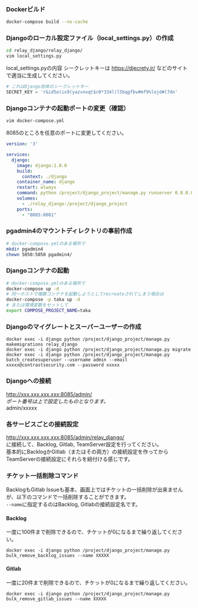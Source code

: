 ### Dockerビルド
```bash
docker-compose build --no-cache
```

### Djangoのローカル設定ファイル（local_settings.py）の作成
```bash
cd relay_django/relay_django/
vim local_settings.py
```
local_settings.pyの内容
シークレットキーは https://djecrety.ir/ などのサイトで適当に生成してください。
```python
# これはDjango自体のシークレットキー
SECRET_KEY = 'r&id5o(ix9(yazvnxqt$c0*334l)l5bqgfbv#mf9%lojd#(7dn'
```

### Djangoコンテナの起動ポートの変更（確認）
```bash
vim docker-compose.yml
```
8085のところを任意のポートに変更してください。
```yaml
version: '3' 

services:
  django:
    image: django:1.0.0
    build:
      context: ./django
    container_name: django
    restart: always
    command: python /project/django_project/manage.py runserver 0.0.0.0:8081
    volumes:
      - ./relay_django:/project/django_project
    ports:
      - "8085:8081"
```
### pgadmin4のマウントディレクトリの事前作成
```bash
# docker-compose.ymlのある場所で
mkdir pgadmin4
chown 5050:5050 pgadmin4/
```
### Djangoコンテナの起動
```bash
# docker-compose.ymlのある場所で
docker-compose up -d
# 同一ホストで複数コンテナを起動しようとしてrecreateされてしまう場合は
docker-compose -p taka up -d
# または環境変数をセットして
export COMPOSE_PROJECT_NAME=taka
```

### Djangoのマイグレートとスーパーユーザーの作成
```
docker exec -i django python /project/django_project/manage.py makemigrations relay_django
docker exec -i django python /project/django_project/manage.py migrate
docker exec -i django python /project/django_project/manage.py batch_createsuperuser --username admin --email xxxxx@contrastsecurity.com --password xxxxx
```

### Djangoへの接続
http://xxx.xxx.xxx.xxx:8085/admin/  
*ポート番号は上で設定したものとなります。*  
admin/xxxxx

### 各サービスごとの接続設定
http://xxx.xxx.xxx.xxx:8085/admin/relay_django/  
に接続して、Backlog, Gitlab, TeamServer設定を行ってください。  
基本的にBacklogかGitlab（またはその両方）の接続設定を作ってから  
TeamServerの接続設定にそれらを紐付ける感じです。  

### チケット一括削除コマンド
BacklogもGitlab Issueも基本、画面上ではチケットの一括削除が出来ませんが、以下のコマンドで一括削除することができます。  
`--name`に指定するのはBacklog, Gitlabの接続設定名です。
#### Backlog
一度に100件まで削除できるので、チケットが0になるまで繰り返してください。  
```
docker exec -i django python /project/django_project/manage.py bulk_remove_backlog_issues --name XXXXX
```
#### Gitlab
一度に20件まで削除できるので、チケットが0になるまで繰り返してください。
```
docker exec -i django python /project/django_project/manage.py bulk_remove_gitlab_issues --name XXXXX
```
